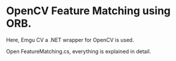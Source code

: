 # OpenCV Feature Matching using ORB.

Here, Emgu CV a .NET wrapper for OpenCV is used.

Open FeatureMatching.cs, everything is explained in detail.
